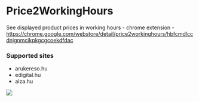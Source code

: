 # Price2WorkingHours

See displayed product prices in working hours - chrome extension - https://chrome.google.com/webstore/detail/price2workinghours/hbfcmdlccdnjgnmcikpkgcgcoekdfdac

### Supported sites

* arukereso.hu
* edigital.hu
* alza.hu

<img src="https://lh3.googleusercontent.com/RfG-sGJJTBx4LybRNhOMs-6MoPzonX4YqgbsOgmNJ0s2MRqMQ7WN2M2IrOjGkHpPrljttQnf=w640-h400-e365" />
